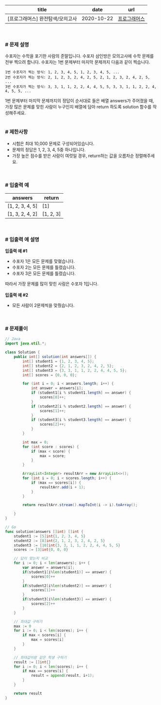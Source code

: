 |title|date|url|
|---|---|---|
|[프로그래머스] 완전탐색/모의고사|2020-10-22|[프로그래머스](https://school.programmers.co.kr/learn/courses/30/lessons/42840)|

<br>

### # 문제 설명
수포자는 수학을 포기한 사람의 준말입니다. 수포자 삼인방은 모의고사에 수학 문제를 전부 찍으려 합니다. 수포자는 1번 문제부터 마지막 문제까지 다음과 같이 찍습니다.
```
1번 수포자가 찍는 방식: 1, 2, 3, 4, 5, 1, 2, 3, 4, 5, ...
2번 수포자가 찍는 방식: 2, 1, 2, 3, 2, 4, 2, 5, 2, 1, 2, 3, 2, 4, 2, 5, ...
3번 수포자가 찍는 방식: 3, 3, 1, 1, 2, 2, 4, 4, 5, 5, 3, 3, 1, 1, 2, 2, 4, 4, 5, 5, ...
```
1번 문제부터 마지막 문제까지의 정답이 순서대로 들은 배열 answers가 주어졌을 때, 가장 많은 문제를 맞힌 사람이 누구인지 배열에 담아 return 하도록 solution 함수를 작성해주세요.<br>
<br>

### # 제한사항
- 시험은 최대 10,000 문제로 구성되어있습니다.
- 문제의 정답은 1, 2, 3, 4, 5중 하나입니다.
- 가장 높은 점수를 받은 사람이 여럿일 경우, return하는 값을 오름차순 정렬해주세요.

<br>

### # 입출력 예

| answers | return |
| --- | --- |
| \[1, 2, 3, 4, 5\] | \[1\] |
| \[1, 3, 2, 4, 2\] | \[1, 2, 3\] |

<br>

### # 입출력 예 설명
**입출력 예 #1**<br>
- 수포자 1은 모든 문제를 맞혔습니다.
- 수포자 2는 모든 문제를 틀렸습니다.
- 수포자 3은 모든 문제를 틀렸습니다.

따라서 가장 문제를 많이 맞힌 사람은 수포자 1입니다.<br>
<br>
**입출력 예 #2**<br>
- 모든 사람이 2문제씩을 맞췄습니다.<br>
<br>

### # 문제풀이
```java
// Java
import java.util.*;

class Solution {
    public int[] solution(int answers[]) {
        int[] student1 = {1, 2, 3, 4, 5};
        int[] student2 = {2, 1, 2, 3, 2, 4, 2, 5};
        int[] student3 = {3, 3, 1, 1, 2, 2, 4, 4, 5, 5};
        int[] scores = {0, 0, 0};

        for (int i = 0; i < answers.length; i++) {
            int answer = answers[i];
            if (student1[i % student1.length] == answer) {
                scores[0]++;
            }
            if (student2[i % student2.length] == answer) {
                scores[1]++;
            }
            if (student3[i % student3.length] == answer) {
                scores[2]++;
            }
        }

        int max = 0;
        for (int score : scores) {
            if (max < score) {
                max = score;
            }
        }

        ArrayList<Integer> resultArr = new ArrayList<>();
        for (int i = 0; i < scores.length; i++) {
            if (max == scores[i]) {
                resultArr.add(i + 1);
            }
        }

        return resultArr.stream().mapToInt(i -> i).toArray();

    }
}
```
```go
// Go
func solution(answers []int) []int {
	student1 := [5]int{1, 2, 3, 4, 5}
	student2 := [8]int{2, 1, 2, 3, 2, 4, 2, 5}
	student3 := [10]int{3, 3, 1, 1, 2, 2, 4, 4, 5, 5}
	scores := [3]int{0, 0, 0}

	// 답이 맞는지 비교
	for i := 0; i < len(answers); i++ {
		var answer = answers[i];
		if(student1[i%len(student1)] == answer) {
			scores[0]++
		}
		if(student2[i%len(student2)] == answer) {
			scores[1]++
		}
		if(student3[i%len(student3)] == answer) {
			scores[2]++
		}
	}

	// 최대값 구하기
	max := 0
	for i := 0; i < len(scores); i++ {
		if max < scores[i] {
			max = scores[i]
		}		
	}

	// 최대값이랑 같은 학생 구하기
	result := []int{}
	for i := 0; i < len(scores); i++ {
		if max == scores[i] {
			result = append(result, i+1);
		}		
	}

    return result
}
```